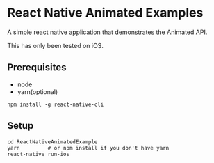 # React Native Animated Examples

A simple react native application that demonstrates the Animated API.

This has only been tested on iOS.

## Prerequisites

* node
* yarn(optional)

```
npm install -g react-native-cli
```

## Setup

```
cd ReactNativeAnimatedExample
yarn         # or npm install if you don't have yarn
react-native run-ios
```
